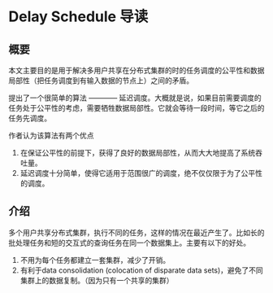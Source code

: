 # Delay Schedule 导读
## 概要
本文主要目的是用于解决多用户共享在分布式集群的时的任务调度的公平性和数据局部性（把任务调度到有输入数据的节点上）之间的矛盾。

提出了一个很简单的算法 ———— 延迟调度。大概就是说，如果目前需要调度的任务处于公平性的考虑，需要牺牲数据局部性。它就会等待一段时间，等它之后的任务先调度。

作者认为该算法有两个优点
1. 在保证公平性的前提下，获得了良好的数据局部性，从而大大地提高了系统吞吐量。
2. 延迟调度十分简单，使得它适用于范围很广的调度，绝不仅仅限于为了公平性的调度。

## 介绍
多个用户共享分布式集群，执行不同的任务，这样的情况在最近产生了。比如长的批处理任务和短的交互式的查询任务在同一个数据集上。主要有以下的好处。
1. 不用为每个任务都建立一套集群，减少了开销。
2. 有利于data consolidation (colocation of disparate data sets)，避免了不同集群上的数据复制。（因为只有一个共享的集群）

